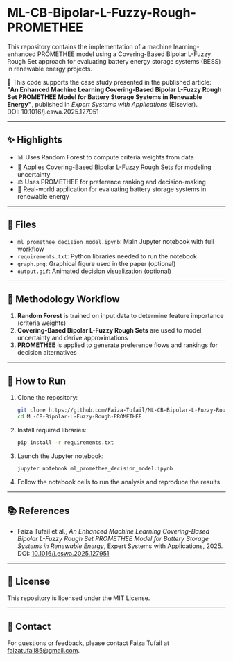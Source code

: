 # ML-CB-Bipolar-L-Fuzzy-Rough-PROMETHEE

This repository contains the implementation of a machine learning-enhanced PROMETHEE model using a Covering-Based Bipolar L-Fuzzy Rough Set approach for evaluating battery energy storage systems (BESS) in renewable energy projects.

🔬 This code supports the case study presented in the published article:  
**"An Enhanced Machine Learning Covering-Based Bipolar L-Fuzzy Rough Set PROMETHEE Model for Battery Storage Systems in Renewable Energy"**, published in *Expert Systems with Applications* (Elsevier).  
DOI: 10.1016/j.eswa.2025.127951

---

## ✨ Highlights

- 📊 Uses Random Forest to compute criteria weights from data  
- 🔁 Applies Covering-Based Bipolar L-Fuzzy Rough Sets for modeling uncertainty  
- ⚖️ Uses PROMETHEE for preference ranking and decision-making  
- 🔌 Real-world application for evaluating battery storage systems in renewable energy

---

## 📁 Files

- `ml_promethee_decision_model.ipynb`: Main Jupyter notebook with full workflow  
- `requirements.txt`: Python libraries needed to run the notebook  
- `graph.png`: Graphical figure used in the paper (optional)  
- `output.gif`: Animated decision visualization (optional)

---

## 🧠 Methodology Workflow

1. **Random Forest** is trained on input data to determine feature importance (criteria weights)  
2. **Covering-Based Bipolar L-Fuzzy Rough Sets** are used to model uncertainty and derive approximations  
3. **PROMETHEE** is applied to generate preference flows and rankings for decision alternatives

---

## 🚀 How to Run

1. Clone the repository:  
   ```bash
   git clone https://github.com/Faiza-Tufail/ML-CB-Bipolar-L-Fuzzy-Rough-PROMETHEE.git
   cd ML-CB-Bipolar-L-Fuzzy-Rough-PROMETHEE

   ```

2. Install required libraries:  
   ```bash
   pip install -r requirements.txt
   ```

3. Launch the Jupyter notebook:  
   ```bash
   jupyter notebook ml_promethee_decision_model.ipynb
   ```

4. Follow the notebook cells to run the analysis and reproduce the results.

---

## 📚 References

- Faiza Tufail et al., *An Enhanced Machine Learning Covering-Based Bipolar L-Fuzzy Rough Set PROMETHEE Model for Battery Storage Systems in Renewable Energy*, Expert Systems with Applications, 2025.  
DOI: [10.1016/j.eswa.2025.127951](https://doi.org/10.1016/j.eswa.2025.127951)

---

## 📝 License

This repository is licensed under the MIT License.

---

## 🙋 Contact

For questions or feedback, please contact Faiza Tufail at faizatufail85@gmail.com.
